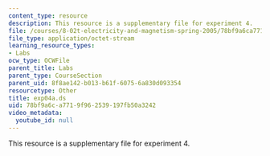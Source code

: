 ```yaml
---
content_type: resource
description: This resource is a supplementary file for experiment 4.
file: /courses/8-02t-electricity-and-magnetism-spring-2005/78bf9a6ca7719f962539197fb50a3242_exp04a.ds
file_type: application/octet-stream
learning_resource_types:
- Labs
ocw_type: OCWFile
parent_title: Labs
parent_type: CourseSection
parent_uid: 8f8ae142-b013-b61f-6075-6a830d093354
resourcetype: Other
title: exp04a.ds
uid: 78bf9a6c-a771-9f96-2539-197fb50a3242
video_metadata:
  youtube_id: null
---
```

This resource is a supplementary file for experiment 4.

